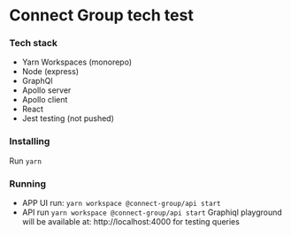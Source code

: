 # Connect Group tech test

### Tech stack
- Yarn Workspaces (monorepo)
- Node (express)
- GraphQl
- Apollo server
- Apollo client
- React
- Jest testing (not pushed)

### Installing
Run ```yarn```

### Running
- APP UI run: ```yarn workspace @connect-group/api start```
- API run ```yarn workspace @connect-group/api start```
Graphiql playground will be available at: http://localhost:4000 for testing queries
